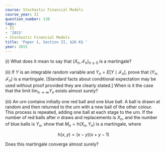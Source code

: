 ```yaml
---
course: Stochastic Financial Models
course_year: II
question_number: 138
tags:
- II
- '2015'
- Stochastic Financial Models
title: 'Paper 1, Section II, $26 K$ '
year: 2015
---
```




(i) What does it mean to say that $\left(X_{n}, \mathcal{F}_{n}\right)_{n \geqslant 0}$ is a martingale?

(ii) If $Y$ is an integrable random variable and $Y_{n}=E\left[Y \mid \mathcal{F}_{n}\right]$, prove that $\left(Y_{n}, \mathcal{F}_{n}\right)$ is a martingale. [Standard facts about conditional expectation may be used without proof provided they are clearly stated.] When is it the case that the limit $\lim _{n \rightarrow \infty} Y_{n}$ exists almost surely?

(iii) An urn contains initially one red ball and one blue ball. A ball is drawn at random and then returned to the urn with a new ball of the other colour. This process is repeated, adding one ball at each stage to the urn. If the number of red balls after $n$ draws and replacements is $X_{n}$, and the number of blue balls is $Y_{n}$, show that $M_{n}=h\left(X_{n}, Y_{n}\right)$ is a martingale, where

$$h(x, y)=(x-y)(x+y-1)$$

Does this martingale converge almost surely?